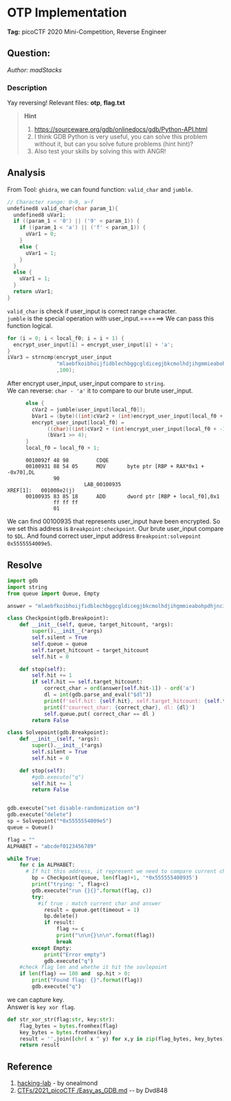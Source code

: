 # OTP Implementation
**Tag:** picoCTF 2020 Mini-Competition, Reverse Engineer
## Question:
_Author: madStacks_
### Description
Yay reversing! Relevant files: **otp**, **flag.txt**
>**Hint**
> 1. https://sourceware.org/gdb/onlinedocs/gdb/Python-API.html
> 2. I think GDB Python is very useful, you can solve this problem without it, but can you solve future problems (hint hint)?
> 3. Also test your skills by solving this with ANGR!
## Analysis
From Tool: `ghidra`, we can found function: `valid_char` and `jumble`.
```c
// Character range: 0~9, a~f
undefined8 valid_char(char param_1){
  undefined8 uVar1;
  if ((param_1 < '0') || ('9' < param_1)) {
    if ((param_1 < 'a') || ('f' < param_1)) {
      uVar1 = 0;
    }
    else {
      uVar1 = 1;
    }
  }
  else {
    uVar1 = 1;
  }
  return uVar1;
}
```
`valid_char` is check if user_input is correct range character.\
`jumble` is the special operation with user_input.======> We can pass this function logical.

```c
for (i = 0; i < local_f0; i = i + 1) {
  encrypt_user_input[i] = encrypt_user_input[i] + 'a';
}
iVar3 = strncmp(encrypt_user_input
                "mlaebfkoibhoijfidblechbggcgldicegjbkcmolhdjihgmmieabohpdhjnciacbjjcnpcfaopigkpdfnoaknjlnlaohboimombk"
                ,100);
```
After encrypt user_input, user_input compare to `string`.\
We can reverse: `char - 'a'` it to compare to our brute user_input.
```c
      else {
        cVar2 = jumble(user_input[local_f0]);
        bVar1 = (byte)((int)cVar2 + (int)encrypt_user_input[local_f0 + -1] >> 0x1f);
        encrypt_user_input[local_f0] =
             ((char)((int)cVar2 + (int)encrypt_user_input[local_f0 + -1]) + (bVar1 >> 4) & 0xf) -
             (bVar1 >> 4);
      }
      local_f0 = local_f0 + 1;
```
```assembly
      0010092f 48 98         CDQE
      00100931 88 54 05      MOV       byte ptr [RBP + RAX*0x1 + -0x70],DL
               90
                         LAB_00100935                              XREF[1]:   001008e2(j)  
      00100935 83 85 18      ADD       dword ptr [RBP + local_f0],0x1
               ff ff ff 
               01
```
We can find 00100935 that represents user_input have been encrypted.
So we set this address is `Breakpoint:checkpoint`.
Our brute user_input compare to `$DL`.
And found correct user_input address `Breakpoint:solvepoint` `0x5555554009e5`.
## Resolve

```python
import gdb
import string
from queue import Queue, Empty

answer = "mlaebfkoibhoijfidblechbggcgldicegjbkcmolhdjihgmmieabohpdhjnciacbjjcnpcfaopigkpdfnoaknjlnlaohboimombk"

class Checkpoint(gdb.Breakpoint):
    def __init__(self, queue, target_hitcount, *args):
        super().__init__(*args)
        self.silent = True
        self.queue = queue
        self.target_hitcount = target_hitcount
        self.hit = 0

    def stop(self):
        self.hit += 1
        if self.hit == self.target_hitcount:
            correct_char = ord(answer[self.hit-1]) - ord('a')
            dl = int(gdb.parse_and_eval("$dl"))
            print(f'self.hit: {self.hit}, self.target_hitcount: {self.target_hitcount}')
            print(f'courrect_char: {correct_char}, dl: {dl}')
            self.queue.put( correct_char == dl )
        return False

class Solvepoint(gdb.Breakpoint):
    def __init__(self, *args):
        super().__init__(*args)
        self.silent = True
        self.hit = 0

    def stop(self):
        #gdb.execute("q")
        self.hit += 1
        return False


gdb.execute("set disable-randomization on")
gdb.execute("delete")
sp = Solvepoint("*0x5555554009e5")
queue = Queue()

flag = ""
ALPHABET = "abcdef0123456789"

while True:
    for c in ALPHABET:
      # If hit this address, it represent we need to compare current char and answer.
        bp = Checkpoint(queue, len(flag)+1, '*0x555555400935') 
        print("trying: ", flag+c)
        gdb.execute("run {}{}".format(flag, c))
        try:
          #if true : match current char and answer
            result = queue.get(timeout = 1) 
            bp.delete()
            if result: 
                flag += c
                print("\n\n{}\n\n".format(flag))
                break
        except Empty:
            print("Error empty")
            gdb.execute("q")
    #check flag len and whethe it hit the sovlepoint
    if len(flag) == 100 and  sp.hit > 0:
        print("Found flag: {}".format(flag))
        gdb.execute("q")
```
we can capture key.\
Answer is `key xor flag`.
```python
def str_xor_str(flag:str, key:str):
    flag_bytes = bytes.fromhex(flag)
    key_bytes = bytes.fromhex(key)
    result = ''.join([chr( x ^ y) for x,y in zip(flag_bytes, key_bytes)])
    return result
```

## Reference
1. [hacking-lab](https://github.com/onealmond/hacking-lab/blob/master/picoctf-2020/otp-implementation/writeup.md) - by onealmond
2. [CTFs/2021_picoCTF
/Easy_as_GDB.md](https://github.com/Dvd848/CTFs/blob/master/2021_picoCTF/Easy_as_GDB.md) -- by Dvd848